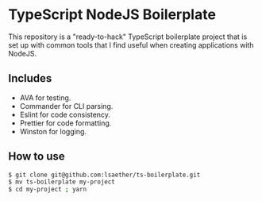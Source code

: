 # TypeScript NodeJS Boilerplate

This repository is a "ready-to-hack" TypeScript boilerplate project that is set
up with common tools that I find useful when creating applications with NodeJS.

## Includes

- AVA for testing.
- Commander for CLI parsing.
- Eslint for code consistency.
- Prettier for code formatting.
- Winston for logging.

## How to use

```zsh
$ git clone git@github.com:lsaether/ts-boilerplate.git
$ mv ts-boilerplate my-project
$ cd my-project ; yarn
```
